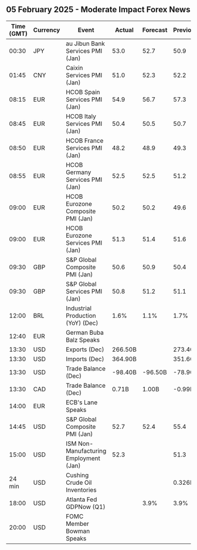 ## 05 February 2025 - Moderate Impact Forex News

| Time (GMT) | Currency | Event | Actual | Forecast | Previous |
|------|----------|-------|--------|----------|----------|
| 00:30 | JPY | au Jibun Bank Services PMI (Jan) | 53.0 | 52.7 | 50.9 |
| 01:45 | CNY | Caixin Services PMI (Jan) | 51.0 | 52.3 | 52.2 |
| 08:15 | EUR | HCOB Spain Services PMI (Jan) | 54.9 | 56.7 | 57.3 |
| 08:45 | EUR | HCOB Italy Services PMI (Jan) | 50.4 | 50.5 | 50.7 |
| 08:50 | EUR | HCOB France Services PMI (Jan) | 48.2 | 48.9 | 49.3 |
| 08:55 | EUR | HCOB Germany Services PMI (Jan) | 52.5 | 52.5 | 51.2 |
| 09:00 | EUR | HCOB Eurozone Composite PMI (Jan) | 50.2 | 50.2 | 49.6 |
| 09:00 | EUR | HCOB Eurozone Services PMI (Jan) | 51.3 | 51.4 | 51.6 |
| 09:30 | GBP | S&P Global Composite PMI (Jan) | 50.6 | 50.9 | 50.4 |
| 09:30 | GBP | S&P Global Services PMI (Jan) | 50.8 | 51.2 | 51.1 |
| 12:00 | BRL | Industrial Production (YoY) (Dec) | 1.6% | 1.1% | 1.7% |
| 12:40 | EUR | German Buba Balz Speaks |  |  |  |
| 13:30 | USD | Exports (Dec) | 266.50B |  | 273.40B |
| 13:30 | USD | Imports (Dec) | 364.90B |  | 351.60B |
| 13:30 | USD | Trade Balance (Dec) | -98.40B | -96.50B | -78.90B |
| 13:30 | CAD | Trade Balance (Dec) | 0.71B | 1.00B | -0.99B |
| 14:00 | EUR | ECB's Lane Speaks |  |  |  |
| 14:45 | USD | S&P Global Composite PMI (Jan) | 52.7 | 52.4 | 55.4 |
| 15:00 | USD | ISM Non-Manufacturing Employment (Jan) | 52.3 |  | 51.3 |
| 24 min | USD | Cushing Crude Oil Inventories |  |  | 0.326M |
| 18:00 | USD | Atlanta Fed GDPNow (Q1) |  | 3.9% | 3.9% |
| 20:00 | USD | FOMC Member Bowman Speaks |  |  |  |
